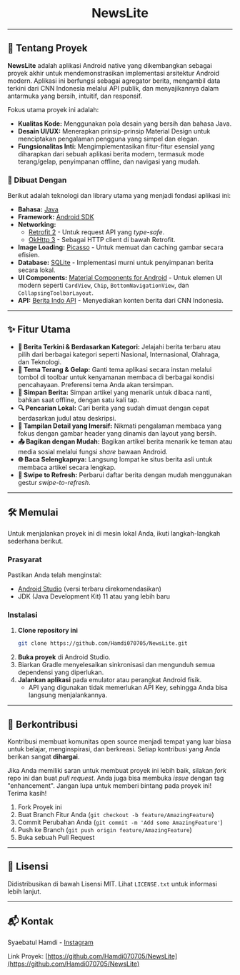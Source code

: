 

<h1 align="center">NewsLite</h1>


---

## 📜 Tentang Proyek

**NewsLite** adalah aplikasi Android native yang dikembangkan sebagai proyek akhir untuk mendemonstrasikan implementasi arsitektur Android modern. Aplikasi ini berfungsi sebagai agregator berita, mengambil data terkini dari CNN Indonesia melalui API publik, dan menyajikannya dalam antarmuka yang bersih, intuitif, dan responsif.

Fokus utama proyek ini adalah:
* **Kualitas Kode:** Menggunakan pola desain yang bersih dan bahasa Java.
* **Desain UI/UX:** Menerapkan prinsip-prinsip Material Design untuk menciptakan pengalaman pengguna yang simpel dan elegan.
* **Fungsionalitas Inti:** Mengimplementasikan fitur-fitur esensial yang diharapkan dari sebuah aplikasi berita modern, termasuk mode terang/gelap, penyimpanan offline, dan navigasi yang mudah.

### 🚀 Dibuat Dengan

Berikut adalah teknologi dan library utama yang menjadi fondasi aplikasi ini:

* **Bahasa:** [Java](https://www.java.com/)
* **Framework:** [Android SDK](https://developer.android.com/)
* **Networking:**
    * [Retrofit 2](https://square.github.io/retrofit/) - Untuk request API yang *type-safe*.
    * [OkHttp 3](https://square.github.io/okhttp/) - Sebagai HTTP client di bawah Retrofit.
* **Image Loading:** [Picasso](https://square.github.io/picasso/) - Untuk memuat dan caching gambar secara efisien.
* **Database:** [SQLite](https://www.sqlite.org/) - Implementasi murni untuk penyimpanan berita secara lokal.
* **UI Components:** [Material Components for Android](https://material.io/develop/android) - Untuk elemen UI modern seperti `CardView`, `Chip`, `BottomNavigationView`, dan `CollapsingToolbarLayout`.
* **API:** [Berita Indo API](https://berita-indo-api-next.vercel.app/api/cnn-news) - Menyediakan konten berita dari CNN Indonesia.

---

## ✨ Fitur Utama

* **📰 Berita Terkini & Berdasarkan Kategori:** Jelajahi berita terbaru atau pilih dari berbagai kategori seperti Nasional, Internasional, Olahraga, dan Teknologi.
* **🎨 Tema Terang & Gelap:** Ganti tema aplikasi secara instan melalui tombol di toolbar untuk kenyamanan membaca di berbagai kondisi pencahayaan. Preferensi tema Anda akan tersimpan.
* **💾 Simpan Berita:** Simpan artikel yang menarik untuk dibaca nanti, bahkan saat offline, dengan satu kali tap.
* **🔍 Pencarian Lokal:** Cari berita yang sudah dimuat dengan cepat berdasarkan judul atau deskripsi.
* **📱 Tampilan Detail yang Imersif:** Nikmati pengalaman membaca yang fokus dengan gambar header yang dinamis dan layout yang bersih.
* **📤 Bagikan dengan Mudah:** Bagikan artikel berita menarik ke teman atau media sosial melalui fungsi *share* bawaan Android.
* **🌐 Baca Selengkapnya:** Langsung lompat ke situs berita asli untuk membaca artikel secara lengkap.
* **🔄 Swipe to Refresh:** Perbarui daftar berita dengan mudah menggunakan gestur *swipe-to-refresh*.

---

## 🛠️ Memulai

Untuk menjalankan proyek ini di mesin lokal Anda, ikuti langkah-langkah sederhana berikut.

### Prasyarat

Pastikan Anda telah menginstal:
* [Android Studio](https://developer.android.com/studio) (versi terbaru direkomendasikan)
* JDK (Java Development Kit) 11 atau yang lebih baru

### Instalasi

1.  **Clone repository ini**
    ```sh
    git clone https://github.com/Hamdi070705/NewsLite.git
    ```
2.  **Buka proyek** di Android Studio.
3.  Biarkan Gradle menyelesaikan sinkronisasi dan mengunduh semua dependensi yang diperlukan.
4.  **Jalankan aplikasi** pada emulator atau perangkat Android fisik.
    * API yang digunakan tidak memerlukan API Key, sehingga Anda bisa langsung menjalankannya.

---

## 🤝 Berkontribusi

Kontribusi membuat komunitas open source menjadi tempat yang luar biasa untuk belajar, menginspirasi, dan berkreasi. Setiap kontribusi yang Anda berikan sangat **dihargai**.

Jika Anda memiliki saran untuk membuat proyek ini lebih baik, silakan *fork* repo ini dan buat *pull request*. Anda juga bisa membuka *issue* dengan tag "enhancement".
Jangan lupa untuk memberi bintang pada proyek ini! Terima kasih!

1.  Fork Proyek ini
2.  Buat Branch Fitur Anda (`git checkout -b feature/AmazingFeature`)
3.  Commit Perubahan Anda (`git commit -m 'Add some AmazingFeature'`)
4.  Push ke Branch (`git push origin feature/AmazingFeature`)
5.  Buka sebuah Pull Request

---

## 📝 Lisensi

Didistribusikan di bawah Lisensi MIT. Lihat `LICENSE.txt` untuk informasi lebih lanjut.

---

## 📬 Kontak

Syaebatul Hamdi - [Instagram](https://www.instagram.com/_hamssss/)

Link Proyek: [https://github.com/Hamdi070705/NewsLite](https://github.com/Hamdi070705/NewsLite)
